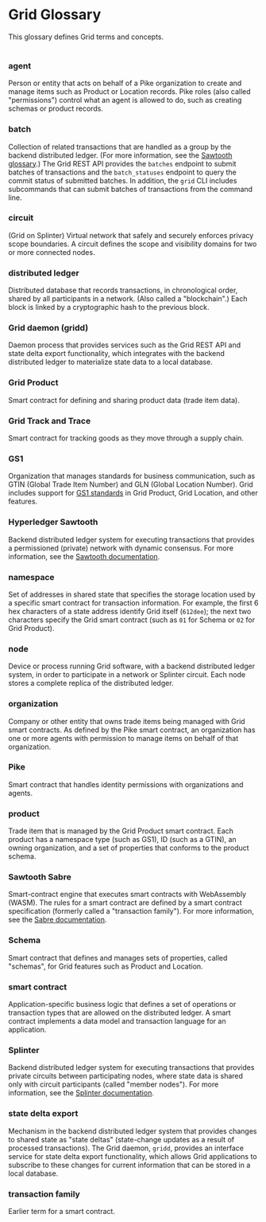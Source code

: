 # Grid Glossary

<!--
  Copyright (c) 2024 Bitwise IO, Inc.
  Copyright (c) 2019-2020 Cargill Incorporated
  Licensed under Creative Commons Attribution 4.0 International License
  https://creativecommons.org/licenses/by/4.0/
-->

This glossary defines Grid terms and concepts.
<br><br>

<h3 class="glossary-header" id="agent">
agent
</h3>
<p class="glossary-definition">
Person or entity that acts on behalf of a Pike organization to create and manage
items such as Product or Location records. Pike roles (also called
"permissions") control what an agent is allowed to do, such as creating schemas
or product records.
</p>

<h3 class="glossary-header" id="batch">
batch
</h3>
<p class="glossary-definition">
Collection of related transactions that are handled as a group by the backend
distributed ledger.
(For more information, see the <a
href="https://sawtooth.hyperledger.org/faq/glossary.html">
Sawtooth glossary</a>.)
The Grid REST API provides the <code>batches</code> endpoint to submit batches
of transactions and the <code>batch_statuses</code> endpoint to query the commit
status of submitted batches. In addition, the <code>grid</code> CLI includes
subcommands that can submit batches of transactions from the command line.
</p>

<h3 class="glossary-header" id="circuit">
circuit
</h3>
<p class="glossary-definition">
(Grid on Splinter) Virtual network that safely and securely enforces privacy
scope boundaries. A circuit defines the scope and visibility domains for two
or more connected nodes.
</p>

<h3 class="glossary-header" id="distributed_ledger">
distributed ledger
</h3>
<p class="glossary-definition">
Distributed database that records transactions, in chronological order,
shared by all participants in a network. (Also called a "blockchain".)
Each block is linked by a cryptographic hash to the previous block.
</p>

<h3 class="glossary-header" id="grid_daemon_gridd">
Grid daemon (gridd)
</h3>
<p class="glossary-definition">
Daemon process that provides services such as the Grid REST API and state delta
export functionality, which integrates with the backend distributed ledger to
materialize state data to a local database.
</p>

<h3 class="glossary-header" id="grid_product">
Grid Product
</h3>
<p class="glossary-definition">
Smart contract for defining and sharing product data (trade item data).
</p>

<h3 class="glossary-header" id="grid_track_and_trace">
Grid Track and Trace
</h3>
<p class="glossary-definition">
Smart contract for tracking goods as they move through a supply chain.
</p>

<h3 class="glossary-header" id="gs1">
GS1
</h3>
<p class="glossary-definition">
Organization that manages standards for business communication, such as
GTIN (Global Trade Item Number) and GLN (Global Location Number).
Grid includes support for
<a href="https://www.gs1.org/standards">GS1 standards</a>
in Grid Product, Grid Location, and other features.
</p>

<h3 class="glossary-header" id="hyperledger_sawtooth">
Hyperledger Sawtooth
</h3>
<p class="glossary-definition">
Backend distributed ledger system for executing transactions that provides a
permissioned (private) network with dynamic consensus. For more information,
see the <a href="https://sawtooth.hyperledger.org/docs/">
Sawtooth documentation</a>.
</p>

<h3 class="glossary-header" id="namespace">
namespace
</h3>
<p class="glossary-definition">
Set of addresses in shared state that specifies the storage location used by
a specific smart contract for transaction information.
For example, the first 6 hex characters of a state address identify Grid itself
(<code>612dee</code>); the next two characters specify the Grid smart contract
(such as <code>01</code> for Schema or <code>02</code> for Grid Product).
</p>

<h3 class="glossary-header" id="node">
node
</h3>
<p class="glossary-definition">
Device or process running Grid software, with a backend distributed ledger
system, in order to participate in a network or Splinter circuit.
Each node stores a complete replica of the distributed ledger.
</p>

<h3 class="glossary-header" id="organization">
organization
</h3>
<p class="glossary-definition">
Company or other entity that owns trade items being managed with Grid smart
contracts. As defined by the Pike smart contract, an organization has one or
more agents with permission to manage items on behalf of that organization.
</p>

<h3 class="glossary-header" id="pike">
Pike
</h3>
<p class="glossary-definition">
Smart contract that handles identity permissions with organizations and agents.
</p>

<h3 class="glossary-header" id="organization">
product
</h3>
<p class="glossary-definition">
Trade item that is managed by the Grid Product smart contract. Each product has
a namespace type (such as GS1), ID (such as a GTIN), an owning organization, and
a set of properties that conforms to the product schema.
</p>

<h3 class="glossary-header" id="sawtooth_sabre">
Sawtooth Sabre
</h3>
<p class="glossary-definition">
Smart-contract engine that executes smart contracts with WebAssembly (WASM).
The rules for a smart contract are defined by a smart contract specification
(formerly called a "transaction family"). For more information, see the
<a href="https://sawtooth.hyperledger.org/docs/1.2/sabre/sabre_transaction_family.html">
Sabre documentation</a>.
</p>

<h3 class="glossary-header" id="schema">
Schema
</h3>
<p class="glossary-definition">
Smart contract that defines and manages sets of properties, called "schemas",
for Grid features such as Product and Location.
</p>

<h3 class="glossary-header" id="smart_contract">
smart contract
</h3>
<p class="glossary-definition">
Application-specific business logic that defines a set of operations or
transaction types that are allowed on the distributed ledger. A smart contract
implements a data model and transaction language for an application.
</p>

<h3 class="glossary-header" id="splinter">
Splinter
</h3>
<p class="glossary-definition">
Backend distributed ledger system for executing transactions that provides
private circuits between participating nodes, where state data is shared only
with circuit participants (called "member nodes"). For more information, see the
<a href="https://www.splinter.dev/docs/">Splinter documentation</a>.
</p>

<h3 class="glossary-header" id="state_delta_export">
state delta export
</h3>
<p class="glossary-definition">
Mechanism in the backend distributed ledger system that provides changes to
shared state as "state deltas" (state-change updates as a result of processed
transactions). The Grid daemon, <code>gridd</code>, provides an interface
service for state delta export functionality, which allows Grid applications to
subscribe to these changes for current information that can be stored in a local
database.
</p>

<h3 class="glossary-header" id="transaction_family">
transaction family
</h3>
<p class="glossary-definition">
Earlier term for a smart contract.
</p>
